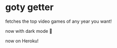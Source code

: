 # goty getter
fetches the top video games of any year you want!

now with dark mode 🌠

now on Heroku!
